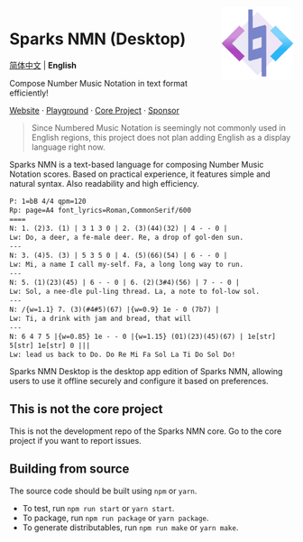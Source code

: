 <img src="./public/static/logo/logo.png" align="right" width="128" height="128"/>

# Sparks NMN (Desktop)

[简体中文](./README-en.md) | **English**

Compose Number Music Notation in text format efficiently!

[Website](https://notation.sparkslab.art/) · [Playground](https://notation.sparkslab.art/playground/) · [Core Project](https://github.com/yezhiyi9670/sparks-nmn-dev) · [Sponsor](https://notation.sparkslab.art/donate/)

> Since Numbered Music Notation is seemingly not commonly used in English regions, this project does not plan adding English as a display language right now.

Sparks NMN is a text-based language for composing Number Music Notation scores. Based on practical experience, it features simple and natural syntax. Also readability and high efficiency.

```plain
P: 1=bB 4/4 qpm=120
Rp: page=A4 font_lyrics=Roman,CommonSerif/600
====
N: 1. (2)3. (1) | 3 1 3 0 | 2. (3)(44)(32) | 4 - - 0 |
Lw: Do, a deer, a fe-male deer. Re, a drop of gol-den sun.
---
N: 3. (4)5. (3) | 5 3 5 0 | 4. (5)(66)(54) | 6 - - 0 |
Lw: Mi, a name I call my-self. Fa, a long long way to run.
---
N: 5. (1)(23)(45) | 6 - - 0 | 6. (2)(3#4)(56) | 7 - - 0 |
Lw: Sol, a nee-dle pul-ling thread. La, a note to fol-low sol.
---
N: /{w=1.1} 7. (3)(#4#5)(67) |{w=0.9} 1e - 0 (7b7) |
Lw: Ti, a drink with jam and bread, that will
---
N: 6 4 7 5 |{w=0.85} 1e - - 0 |{w=1.15} (01)(23)(45)(67) | 1e[str] 5[str] 1e[str] 0 |||
Lw: lead us back to Do. Do Re Mi Fa Sol La Ti Do Sol Do!
```

Sparks NMN Desktop is the desktop app edition of Sparks NMN, allowing users to use it offline securely and configure it based on preferences.

## This is not the core project

This is not the development repo of the Sparks NMN core. Go to the core project if you want to report issues.

## Building from source

The source code should be built using `npm` or `yarn`.

- To test, run `npm run start` or `yarn start`.
- To package, run `npm run package` or `yarn package`.
- To generate distributables, run `npm run make` or `yarn make`.
